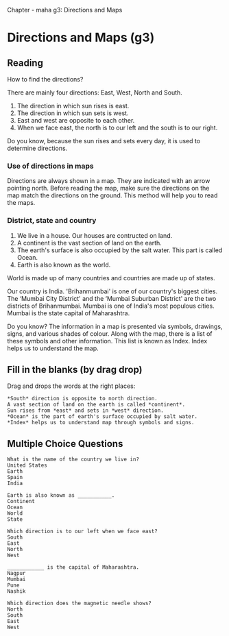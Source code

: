 Chapter - maha g3: Directions and Maps
# Directions and Maps (g3)

## Reading
How to find the directions?

There are mainly four directions: East, West, North and South.
1. The direction in which sun rises is east.
2. The direction in which sun sets is west.
3. East and west are opposite to each other.
4. When we face east, the north is to our left and the south is to our right.

Do you know, because the sun rises and sets every day, it is used to determine directions.

### Use of directions in maps
Directions are always shown in a map. They are indicated with an arrow pointing north. 
Before reading the map, make sure the directions on the map match the directions on the ground. This method will help you to read the maps.

### District, state and country

1. We live in a house. Our houses are contructed on land.
2. A continent is the vast section of land on the earth.
3. The earth's surface is also occupied by the salt water. This part is called Ocean.
4. Earth is also known as the world.

World is made up of many countries and countries are made up of states.

Our country is India. 'Brihanmumbai' is one of our country's biggest cities. The ‘Mumbai City District' and the ‘Mumbai Suburban District' are the two districts of Brihanmumbai.
Mumbai is one of India's most populous cities. Mumbai is the state capital of Maharashtra.

Do you know?
The information in a map is presented via symbols, drawings, signs, and various shades of colour. Along with the map, there is a list of these symbols and other information. 
This list is known as Index. Index helps us to understand the map.

## Fill in the blanks (by drag drop)

Drag and drops the words at the right places:

```
*South* direction is opposite to north direction.
A vast section of land on the earth is called *continent*.
Sun rises from *east* and sets in *west* direction.
*Ocean* is the part of earth's surface occupied by salt water.
*Index* helps us to understand map through symbols and signs.

```

## Multiple Choice Questions

```
What is the name of the country we live in?
United States
Earth
Spain
India

Earth is also known as ___________.
Continent
Ocean
World
State

Which direction is to our left when we face east?
South
East
North
West

____________ is the capital of Maharashtra.
Nagpur
Mumbai
Pune
Nashik

Which direction does the magnetic needle shows?
North
South
East 
West

```
